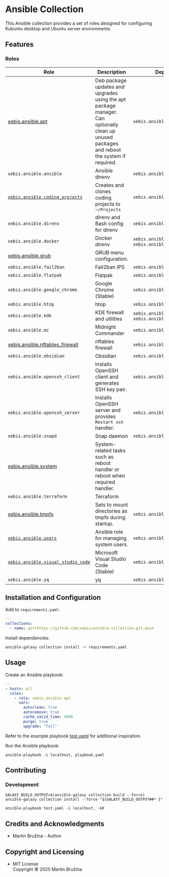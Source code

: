 # Ansible Collection

This Ansible collection provides a set of roles designed for configuring Kubuntu desktop and Ubuntu server environments.

## Features

### Roles

| Role                                                                     | Description                                                                                                                                | Dependencies                                           |
| ------------------------------------------------------------------------ | ------------------------------------------------------------------------------------------------------------------------------------------ | ------------------------------------------------------ |
| [xebis.ansible.apt](roles/apt/README.md)                                 | Deb package updates and upgrades using the apt package manager. Can optionally clean up unused packages and reboot the system if required. | `xebis.ansible.system`                                 |
| `xebis.ansible.ansible`                                                  | Ansible direnv                                                                                                                             | `xebis.ansible.apt`                                    |
| [`xebis.ansible.coding_projects`](roles/coding_projects/README.md)       | Creates and clones coding projects to `~/Projects`                                                                                         | `xebis.ansible.apt`                                    |
| `xebis.ansible.direnv`                                                   | direnv and Bash config for direnv                                                                                                          | `xebis.ansible.apt`                                    |
| `xebis.ansible.docker`                                                   | Docker direnv                                                                                                                              | `xebis.ansible.apt`, `xebis.ansible.nftables_firewall` |
| [xebis.ansible.grub](roles/grub/README.md)                               | GRUB menu configuration.                                                                                                                   |                                                        |
| `xebis.ansible.fail2ban`                                                 | Fail2ban IPS                                                                                                                               | `xebis.ansible.apt`                                    |
| `xebis.ansible.flatpak`                                                  | Flatpak                                                                                                                                    | `xebis.ansible.apt`                                    |
| `xebis.ansible.google_chrome`                                            | Google Chrome (Stable)                                                                                                                     | `xebis.ansible.apt`                                    |
| `xebis.ansible.htop`                                                     | htop                                                                                                                                       | `xebis.ansible.apt`                                    |
| `xebis.ansible.kde`                                                      | KDE firewall and utilities                                                                                                                 | `xebis.ansible.apt`, `xebis.ansible.nftables_firewall` |
| `xebis.ansible.mc`                                                       | Midnight Commander                                                                                                                         | `xebis.ansible.apt`                                    |
| [xebis.ansible.nftables_firewall](roles/nftables_firewall/README.md)     | nftables firewall                                                                                                                          | `xebis.ansible.apt`                                    |
| `xebis.ansible.obsidian`                                                 | Obsidian                                                                                                                                   | `xebis.ansible.snapd`                                  |
| `xebis.ansible.openssh_client`                                           | Installs OpenSSH client and generates SSH key pair.                                                                                        | `xebis.ansible.apt`                                    |
| `xebis.ansible.openssh_server`                                           | Installs OpenSSH server and provides `Restart ssh` handler.                                                                                | `xebis.ansible.apt`                                    |
| `xebis.ansible.snapd`                                                    | Snap daemon                                                                                                                                | `xebis.ansible.apt`                                    |
| [xebis.ansible.system](roles/system/README.md)                           | System-related tasks such as reboot handler or reboot when required handler.                                                               |                                                        |
| `xebis.ansible.terraform`                                                | Terraform                                                                                                                                  |                                                        |
| [xebis.ansible.tmpfs](roles/tmpfs/README.md)                             | Sets to mount directories as tmpfs during startup.                                                                                         | `xebis.ansible.system`                                 |
| [`xebis.ansible.users`](roles/users/README.md)                           | Ansible role for managing system users.                                                                                                    | `xebis.ansible.openssh_server`                         |
| [`xebis.ansible.visual_studio_code`](roles/visual_studio_code/README.md) | Microsoft Visual Studio Code (Stable)                                                                                                      | `xebis.ansible.apt`                                    |
| `xebis.ansible.yq`                                                       | yq                                                                                                                                         | `xebis.ansible.apt`                                    |

## Installation and Configuration

Add to `requirements.yaml`:

```yaml
---
collections:
  - name: git+https://github.com/xebis/ansible-collection.git,main
```

Install dependencies:

```shell
ansible-galaxy collection install -r requirements.yaml
```

## Usage

Create an Ansible playbook:

```yaml
---
- hosts: all
  roles:
    - role: xebis.ansible.apt
      vars:
        autoclean: true
        autoremove: true
        cache_valid_time: 3600
        purge: true
        upgrade: "full"
```

Refer to the example playbook [test.yaml](test.yaml) for additional inspiration.

Run the Ansible playbook:

```shell
ansible-playbook -i localhost, playbook.yaml
```

## Contributing

### Development

```shell
GALAXY_BUILD_OUTPUT=$(ansible-galaxy collection build --force)
ansible-galaxy collection install --force "${GALAXY_BUILD_OUTPUT##* }"

ansible-playbook test.yaml -i localhost, -kK
```

## Credits and Acknowledgments

- Martin Bružina - Author

## Copyright and Licensing

- MIT License  
  Copyright © 2025 Martin Bružina
